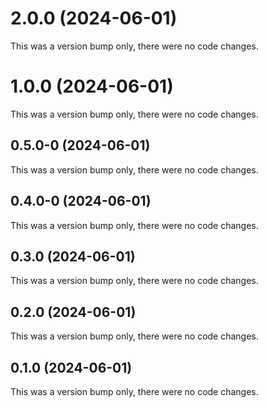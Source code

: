 # 2.0.0 (2024-06-01)

This was a version bump only, there were no code changes.

# 1.0.0 (2024-06-01)

This was a version bump only, there were no code changes.

## 0.5.0-0 (2024-06-01)

This was a version bump only, there were no code changes.

## 0.4.0-0 (2024-06-01)

This was a version bump only, there were no code changes.

## 0.3.0 (2024-06-01)

This was a version bump only, there were no code changes.

## 0.2.0 (2024-06-01)

This was a version bump only, there were no code changes.

## 0.1.0 (2024-06-01)

This was a version bump only, there were no code changes.